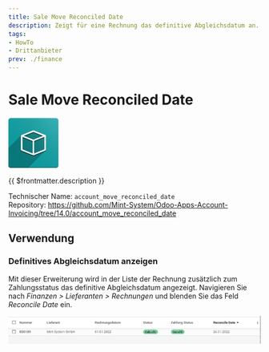 ```yaml
---
title: Sale Move Reconciled Date
description: Zeigt für eine Rechnung das definitive Abgleichsdatum an.
tags:
- HowTo
- Drittanbieter
prev: ./finance
---
```

# Sale Move Reconciled Date
![icon_oms_box](assets/icon_oms_box.png)

{{ $frontmatter.description }}

Technischer Name: `account_move_reconciled_date`\
Repository: <https://github.com/Mint-System/Odoo-Apps-Account-Invoicing/tree/14.0/account_move_reconciled_date>

## Verwendung

### Definitives Abgleichsdatum anzeigen

Mit dieser Erweiterung wird in der Liste der Rechnung zusätzlich zum Zahlungsstatus das definitive Abgleichsdatum angezeigt. Navigieren Sie nach *Finanzen > Lieferanten > Rechnungen* und blenden Sie das Feld *Reconcile Date* ein.

![Sale Move Reconciled Date](assets/Sale%20Move%20Reconciled%20Date.png)